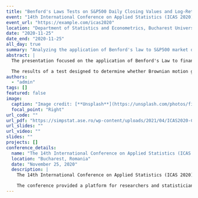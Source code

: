 ```yaml
---
title: "Benford's Laws Tests on S&P500 Daily Closing Values and Log-Returns"
event: "14th International Conference on Applied Statistics (ICAS 2020)"
event_url: "https://example.com/icas2020"
location: "Department of Statistics and Econometrics, Bucharest University of Economic Studies, Bucharest, Romania"
date: "2020-11-25"
date_end: "2020-11-25"
all_day: true
summary: "Analyzing the application of Benford's law to S&P500 market data."
abstract: |
  The presentation focused on the application of Benford's Law to financial time series data, specifically the S&P500 daily closing values and corresponding log-returns. The study, conducted in collaboration with Prof Marcel Ausloos and Dr Gurjeet Dhesi, analysed deviations from Benford's Law to detect anomalies in financial data.

  The results of a test designed to determine whether Brownian motion generates Benford-compliant financial data were also presented. The findings provided a valuable framework for identifying potential irregularities or manipulations in market values, contributing to the broader understanding of financial market dynamics.
authors:
  - "admin"
tags: []
featured: false
image:
  caption: "Image credit: [**Unsplash**](https://unsplash.com/photos/financial-data)"
  focal_point: "Right"
url_code: ""
url_pdf: "https://simpstat.ase.ro/wp-content/uploads/2021/04/ICAS2020-Conference-Program-FV.pdf"
url_slides: ""
url_video: ""
slides: ""
projects: []
conference_details:
  name: "The 14th International Conference on Applied Statistics (ICAS 2020)"
  location: "Bucharest, Romania"
  date: "November 25, 2020"
  description: |
    The 14th International Conference on Applied Statistics (ICAS 2020) was hosted virtually by The Bucharest University of Economic Studies, in collaboration with the Department of Statistics and Econometrics, The Romanian Society of Statistics, The Applied Statistics and Econometrics Group, The Statisticians’ Club, and EMOS.

    The conference provided a platform for researchers and statisticians to discuss advancements in applied statistics, with sessions covering a wide range of topics, including Econophysics, Complex Systems, Data Mining, Artificial Intelligence, and Quantitative Methods. Keynote speeches by prominent statisticians, such as Ph.D. Associate Professor Lucian Vișinescu (Texas State University) and Ph.D. Professor Juan Manuel Rodriguez Poo (President of the National Statistical Institute of Spain), highlighted the evolving role of statistics in addressing societal challenges. Parallel sessions facilitated discussions on emerging methodologies and applications in various domains of statistics and econometrics.
---
```

